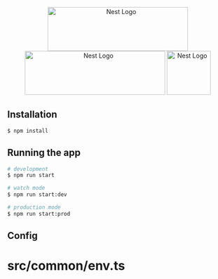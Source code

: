 <p align="center">
  <a href="http://nestjs.com/" target="blank"><img height="100px"  src="https://nestjs.com/img/logo_text.svg" width="320" alt="Nest Logo" /></a>
  <a href="https://graphql.org/" target="blank"><img height="100px" src="https://graphql.org/img/logo.svg" width="320" alt="Nest Logo" /></a>
  <a href="https://graphql.org/" target="blank"><img height="100px" src="https://www.postgresql.org/media/img/about/press/elephant.png" alt="Nest Logo" /></a>
</p>

## Installation

```bash
$ npm install
```

## Running the app

```bash
# development
$ npm run start

# watch mode
$ npm run start:dev

# production mode
$ npm run start:prod
```

## Config
# src/common/env.ts
